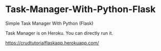 # Task-Manager-With-Python-Flask
Simple Task Manager With Python (Flask)

Task Manager is on Heroku. You can directly run it.

https://crudtutorialflaskapp.herokuapp.com/
